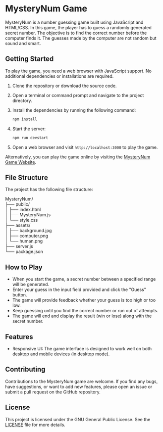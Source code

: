 # MysteryNum Game

MysteryNum is a number guessing game built using JavaScript and HTML/CSS. In this game, the player has to guess a randomly generated secret number. The objective is to find the correct number before the computer finds it. The guesses made by the computer are not random but sound and smart. 

## Getting Started

To play the game, you need a web browser with JavaScript support. No additional dependencies or installations are required.

1. Clone the repository or download the source code.
2. Open a terminal or command prompt and navigate to the project directory.
3. Install the dependencies by running the following command:

   ```bash
   npm install
   ```
4. Start the server:

    ```bash
    npm run devstart
    ```
5. Open a web browser and visit `http://localhost:3000` to play the game.


Alternatively, you can play the game online by visiting the [MysteryNum Game Website](https://sumitst05.github.io/MysteryNum/).

## File Structure

The project has the following file structure:

MysteryNum/ <br>
├── public/ <br>
│   ├── index.html <br>
│   ├── MysteryNum.js <br>
│   └── style.css <br>
├── assets/ <br>
│   ├── background.jpg <br>
│   ├── computer.png <br>
│   └── human.png <br>
├── server.js <br>
└── package.json

## How to Play

- When you start the game, a secret number between a specified range will be generated.
- Enter your guess in the input field provided and click the "Guess" button.
- The game will provide feedback whether your guess is too high or too low.
- Keep guessing until you find the correct number or run out of attempts.
- The game will end and display the result (win or lose) along with the secret number.

## Features

- Responsive UI: The game interface is designed to work well on both desktop and mobile devices (in desktop mode).

## Contributing

Contributions to the MysteryNum game are welcome. If you find any bugs, have suggestions, or want to add new features, please open an issue or submit a pull request on the GitHub repository.

## License

This project is licensed under the GNU General Public License. See the [LICENSE](LICENSE) file for more details.

